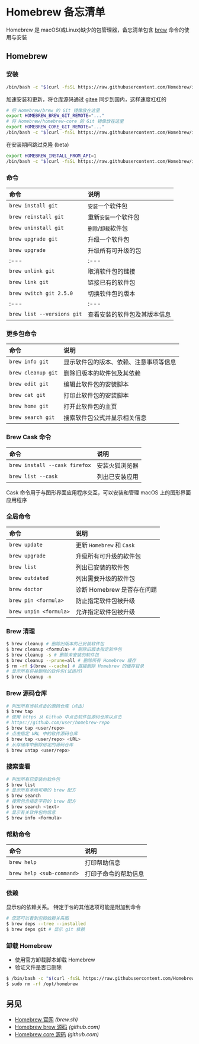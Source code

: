 Homebrew 备忘清单
===

Homebrew 是 macOS(或Linux)缺少的包管理器，备忘清单包含 [brew](https://github.com/Homebrew/brew) 命令的使用与安装

Homebrew
---

### 安装
<!--rehype:wrap-class=row-span-3-->

```bash
/bin/bash -c "$(curl -fsSL https://raw.githubusercontent.com/Homebrew/install/HEAD/install.sh)"
```
<!--rehype:className=wrap-text -->

加速安装和更新，将仓库源码通过 [gitee](https://gitee.com/) 同步到国内，这样速度杠杠的

```bash
# 把 Homebrew/brew 的 Git 镜像放在这里
export HOMEBREW_BREW_GIT_REMOTE="..."
# 将 Homebrew/homebrew-core 的 Git 镜像放在这里
export HOMEBREW_CORE_GIT_REMOTE="..."
/bin/bash -c "$(curl -fsSL https://raw.githubusercontent.com/Homebrew/install/master/install.sh)"
```
<!--rehype:className=wrap-text -->

在安装期间跳过克隆 (beta)

```bash
export HOMEBREW_INSTALL_FROM_API=1
/bin/bash -c "$(curl -fsSL https://raw.githubusercontent.com/Homebrew/install/master/install.sh)"
```
<!--rehype:className=wrap-text -->

### 命令

命令 | 说明
:--- | :---
`brew install git`         | `安装`一个软件包
`brew reinstall git`       | 重新`安装`一个软件包
`brew uninstall git`       | `删除`/`卸载`软件包
`brew upgrade git`         | 升级一个软件包
`brew upgrade`             | 升级所有可升级的包
:--- | :---
`brew unlink git`          | 取消软件包的链接
`brew link git`            | 链接已有的软件包
`brew switch git 2.5.0`    | 切换软件包的版本
:--- | :---
`brew list --versions git` | 查看安装的软件包及其版本信息

### 更多包命令

命令 | 说明
:--- | :---
`brew info git`            | 显示软件包的版本、依赖、注意事项等信息
`brew cleanup git`         | 删除旧版本的软件包及其依赖
`brew edit git`            | 编辑此软件包的安装脚本
`brew cat git`             | 打印此软件包的安装脚本
`brew home git`            | 打开此软件包的主页
`brew search git`          | 搜索软件包公式并显示相关信息

### Brew Cask 命令

命令 | 说明
:--- | :---
`brew install --cask firefox` | 安装火狐浏览器
`brew list --cask`            | 列出已安装应用

Cask 命令用于与图形界面应用程序交互，可以安装和管理 macOS 上的图形界面应用程序

### 全局命令
<!--rehype:wrap-class=row-span-2-->

命令 | 说明
:--- | :---
`brew update`   | 更新 `Homebrew` 和 `Cask`
`brew upgrade`  | 升级所有可升级的软件包
`brew list`     | 列出已安装的软件包
`brew outdated` | 列出需要升级的软件包
`brew doctor`   | 诊断 Homebrew 是否存在问题
`brew pin <formula>` | 防止指定软件包被升级
`brew unpin <formula>` | 允许指定软件包被升级

### Brew 清理

```bash
$ brew cleanup # 删除旧版本的已安装软件包
$ brew cleanup <formula> # 删除旧版本指定软件包
$ brew cleanup -s # 删除未安装的软件包
$ brew cleanup --prune=all # 删除所有 Homebrew 缓存
$ rm -rf $(brew --cache) # 直接删除 Homebrew 的缓存目录
# 显示所有将被删除的软件包(试运行)
$ brew cleanup -n
```

### Brew 源码仓库

```bash
# 列出所有当前点击的源码仓库（点击）
$ brew tap
# 使用 https 从 Github 中点击软件包源码仓库以点击
# https://github.com/user/homebrew-repo
$ brew tap <user/repo>
# 点击指定 URL 中的软件源码仓库
$ brew tap <user/repo> <URL>
# 从存储库中删除给定的源码仓库
$ brew untap <user/repo>
```

### 搜索查看

```bash
# 列出所有已安装的软件包
$ brew list
# 显示所有本地可用的 brew 配方
$ brew search
# 搜索包含指定字符的 brew 配方
$ brew search <text>
# 显示有关软件包的信息
$ brew info <formula>
```

### 帮助命令

命令 | 说明
:--- | :---
`brew help` | 打印帮助信息
`brew help <sub-command>` | 打印子命令的帮助信息

### 依赖

显示`包`的依赖关系。 特定于`包`的其他选项可能是附加到命令

```bash
# 您还可以看到包和依赖关系图
$ brew deps --tree --installed
$ brew deps git # 显示 git 依赖
```

### 卸载 Homebrew

- 使用官方卸载脚本卸载 Homebrew
- 验证文件是否已删除

```bash
$ /bin/bash -c "$(curl -fsSL https://raw.githubusercontent.com/Homebrew/install/HEAD/uninstall.sh)"
$ sudo rm -rf /opt/homebrew
```
<!--rehype:className=wrap-text -->

另见
---

- [Homebrew 官网](https://brew.sh/index_zh-cn) _(brew.sh)_
- [Homebrew brew 源码](https://github.com/Homebrew/brew) _(github.com)_
- [Homebrew core 源码](https://github.com/Homebrew/homebrew-core) _(github.com)_
